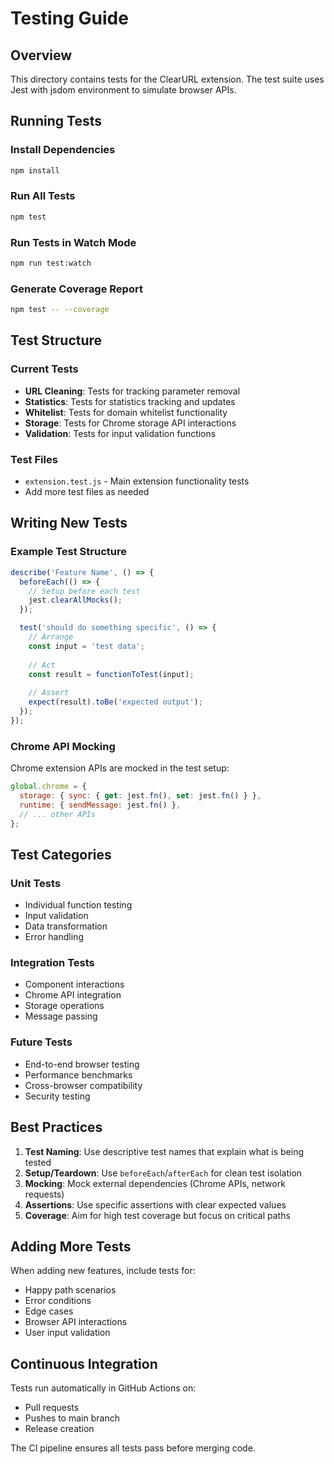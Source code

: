 # Testing Guide

## Overview
This directory contains tests for the ClearURL extension. The test suite uses Jest with jsdom environment to simulate browser APIs.

## Running Tests

### Install Dependencies
```bash
npm install
```

### Run All Tests
```bash
npm test
```

### Run Tests in Watch Mode
```bash
npm run test:watch
```

### Generate Coverage Report
```bash
npm test -- --coverage
```

## Test Structure

### Current Tests
- **URL Cleaning**: Tests for tracking parameter removal
- **Statistics**: Tests for statistics tracking and updates
- **Whitelist**: Tests for domain whitelist functionality
- **Storage**: Tests for Chrome storage API interactions
- **Validation**: Tests for input validation functions

### Test Files
- `extension.test.js` - Main extension functionality tests
- Add more test files as needed

## Writing New Tests

### Example Test Structure
```javascript
describe('Feature Name', () => {
  beforeEach(() => {
    // Setup before each test
    jest.clearAllMocks();
  });

  test('should do something specific', () => {
    // Arrange
    const input = 'test data';
    
    // Act
    const result = functionToTest(input);
    
    // Assert
    expect(result).toBe('expected output');
  });
});
```

### Chrome API Mocking
Chrome extension APIs are mocked in the test setup:
```javascript
global.chrome = {
  storage: { sync: { get: jest.fn(), set: jest.fn() } },
  runtime: { sendMessage: jest.fn() },
  // ... other APIs
};
```

## Test Categories

### Unit Tests
- Individual function testing
- Input validation
- Data transformation
- Error handling

### Integration Tests
- Component interactions
- Chrome API integration
- Storage operations
- Message passing

### Future Tests
- End-to-end browser testing
- Performance benchmarks
- Cross-browser compatibility
- Security testing

## Best Practices

1. **Test Naming**: Use descriptive test names that explain what is being tested
2. **Setup/Teardown**: Use `beforeEach`/`afterEach` for clean test isolation
3. **Mocking**: Mock external dependencies (Chrome APIs, network requests)
4. **Assertions**: Use specific assertions with clear expected values
5. **Coverage**: Aim for high test coverage but focus on critical paths

## Adding More Tests

When adding new features, include tests for:
- Happy path scenarios
- Error conditions
- Edge cases
- Browser API interactions
- User input validation

## Continuous Integration

Tests run automatically in GitHub Actions on:
- Pull requests
- Pushes to main branch
- Release creation

The CI pipeline ensures all tests pass before merging code.
